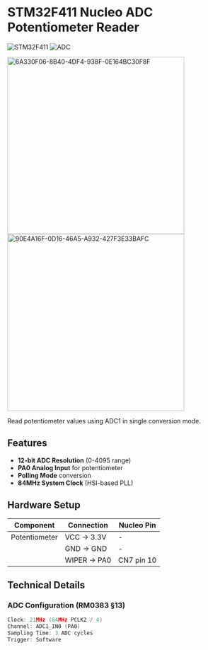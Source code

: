 # STM32F411 Nucleo ADC Potentiometer Reader

![STM32F411](https://img.shields.io/badge/STM32F411-Nucleo-blue)
![ADC](https://img.shields.io/badge/ADC1-Single_Conversion-green)

<img src="https://github.com/user-attachments/assets/4d517824-49ef-4cd8-b0d3-77b2f7c27de5" width="400" alt="6A330F06-8B40-4DF4-938F-0E164BC30F8F">

<img src="https://github.com/user-attachments/assets/49d00764-7fd7-480c-ae10-18894e83da84" width="400" alt="90E4A16F-0D16-46A5-A932-427F3E33BAFC">

Read potentiometer values using ADC1 in single conversion mode.

## Features
- **12-bit ADC Resolution** (0-4095 range)
- **PA0 Analog Input** for potentiometer
- **Polling Mode** conversion
- **84MHz System Clock** (HSI-based PLL)

## Hardware Setup
| Component | Connection | Nucleo Pin |
|-----------|------------|------------|
| Potentiometer | VCC → 3.3V | - |
| | GND → GND | - |
| | WIPER → PA0 | CN7 pin 10 |

## Technical Details
### ADC Configuration (RM0383 §13)
```c
Clock: 21MHz (84MHz PCLK2 / 4)
Channel: ADC1_IN0 (PA0)
Sampling Time: 3 ADC cycles
Trigger: Software
